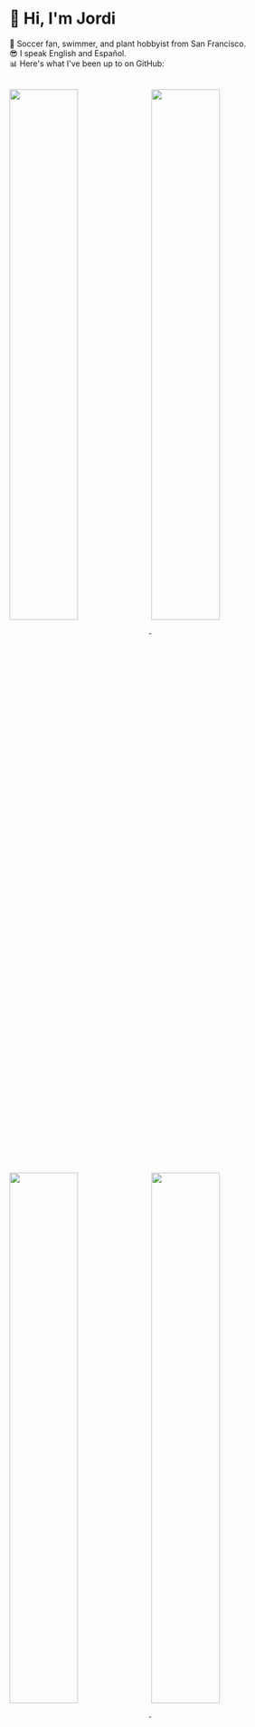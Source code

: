 # 👋 Hi, I'm Jordi

🌱 Soccer fan, swimmer, and plant hobbyist from San Francisco.  
😎 I speak English and Español.  
📊 Here's what I've been up to on GitHub:

<br/>

<a href="https://github.com/jordi-adame">
  <img align="center" width="49%" src="metrics.header.svg" />
</a>
<a href="https://github.com/jordi-adame">
  <img align="center" width="49%" src="metrics.repositories.svg" />
</a>
<a href="https://github.com/jordi-adame">
  <img align="center" width="49%" src="metrics.activity.svg" />
</a>
<a href="https://github.com/jordi-adame">
  <img align="center" width="49%" src="metrics.habits.svg" />
</a>
<a href="https://github.com/jordi-adame">
  <img align="center" width="49%" src="metrics.achievements.svg" />
</a>
<a href="https://github.com/jordi-adame">
  <img align="center" width="49%" src="metrics.languages.svg" />
</a>
<a href="https://github.com/jordi-adame">
  <img align="center" width="49%" src="metrics.lines.svg" />
</a>
<a href="https://github.com/jordi-adame">
  <img align="center" width="49%" src="metrics.isocalendar.svg" />
</a>
<a href="https://github.com/jordi-adame">
  <img align="center" width="49%" src="metrics.issue_pr_lang.svg" />
</a>
